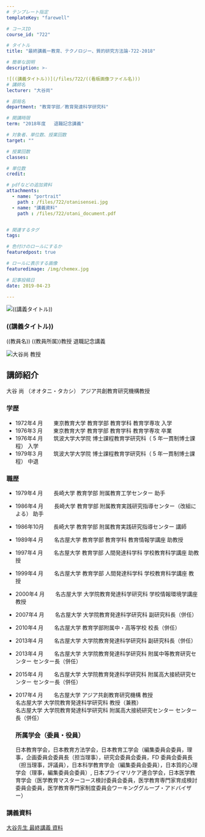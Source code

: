 ```yaml
---
# テンプレート指定
templateKey: "farewell"

# コースID
course_id: "722"

# タイトル
title: "最終講義ー教育、テクノロジー、質的研究方法論-722-2018"

# 簡単な説明
description: >-

![((講義タイトル))](/files/722/((看板画像ファイル名))) 
# 講師名
lecturer: "大谷尚"

# 部局名
department: "教育学部／教育発達科学研究科"

# 開講時限
term: "2018年度	退職記念講義"

# 対象者、単位数、授業回数
target: ""

# 授業回数
classes: 

# 単位数
credit: 

# pdfなどの追加資料
attachments: 
  - name: "portrait" 
    path : /files/722/otanisensei.jpg
  - name: "講義資料" 
    path : /files/722/otani_document.pdf


# 関連するタグ
tags:

# 色付けのロールにするか
featuredpost: true

# ロールに表示する画像
featuredimage: /img/chemex.jpg

# 記事投稿日
date: 2019-04-23

---
```


![((講義タイトル))](/files/722/((看板画像ファイル名))) 
### ((講義タイトル)) 

((教員名)) ((教員所属))教授 退職記念講義

![大谷尚 教授](/files/722/otanisensei.jpg) 
## 講師紹介

大谷 尚 （オオタニ・タカシ） アジア共創教育研究機構教授 

### 学歴

  * 1972年4 月　　東京教育大学 教育学部 教育学科 教育学専攻 入学
  * 1976年3 月　　東京教育大学 教育学部 教育学科 教育学専攻 卒業
  * 1976年4 月　　筑波大学大学院 博士課程教育学研究科（ 5 年一貫制博士課程） 入学
  * 1979年3 月　　筑波大学大学院 博士課程教育学研究科（ 5 年一貫制博士課程） 中退

### 職歴 　 

  * 1979年4 月　　長崎大学 教育学部 附属教育工学センター 助手
  * 1986年4 月　　長崎大学 教育学部 附属教育実践研究指導センター（改組による） 助手
  * 1986年10月　&nbsp;&ensp;長崎大学 教育学部 附属教育実践研究指導センター 講師
  * 1989年4 月　　名古屋大学 教育学部 教育学科 教育情報学講座 助教授
  * 1997年4 月　　名古屋大学 教育学部 人間発達科学科 学校教育科学講座 助教授
  * 1999年4 月　　名古屋大学 教育学部 人間発達科学科 学校教育科学講座 教授
  * 2000年4 月　　名古屋大学 大学院教育発達科学研究科 学校情報環境学講座 教授
  * 2007年4 月　　名古屋大学 大学院教育発達科学研究科 副研究科長（併任）
  * 2010年4 月　　名古屋大学 教育学部附属中・高等学校 校長（併任）
  * 2013年4 月　　名古屋大学 大学院教育発達科学研究科 副研究科長（併任）
  *  2013年4 月　　名古屋大学 大学院教育発達科学研究科 附属中等教育研究センター センター長（併任） 

  * 2015年4 月　　名古屋大学 大学院教育発達科学研究科 附属高大接続研究センター センター長（併任） 

  * 2017年4 月　　名古屋大学 アジア共創教育研究機構 教授  
    名古屋大学 大学院教育発達科学研究科 教授（兼務）  
    名古屋大学 大学院教育発達科学研究科 附属高大接続研究センター センター長（併任）  
    
    ### 所属学会（委員・役員）
    
    日本教育学会，日本教育方法学会，日本教育工学会（編集委員会委員，理事，企画委員会委員長（担当理事），研究会委員会委員，FD 委員会委員長（担当理事，評議員），日本科学教育学会（編集委員会委員），日本質的心理学会（理事，編集委員会委員）, 日本プライマリケア連合学会，日本医学教育学会（医学教育マスターコース検討委員会委員，医学教育専門家育成検討委員会委員，医学教育専門家制度委員会ワーキンググループ・アドバイザー）
### 講義資料


[大谷先生 最終講義 資料](/files/722/otani_document.pdf) 
